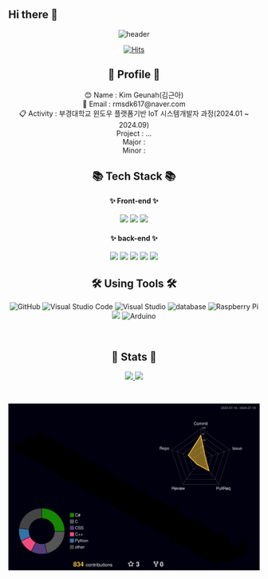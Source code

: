 ## Hi there 👋
<div align="center">

![header](https://capsule-render.vercel.app/api?type=venom&color=auto&height=300&section=header&text=KIM%20GEUN%20AH&fontSize=90&animation=twinkling&stroke=FFFFFF&strokeWidth=2)

[![Hits](https://hits.seeyoufarm.com/api/count/incr/badge.svg?url=https%3A%2F%2Fgithub.com%2FHyungJuu%2Fhit-counter&count_bg=%23D0D5FF&title_bg=%23B6B2FF&icon=&icon_color=%23E7E7E7&title=hits&edge_flat=false)](https://hits.seeyoufarm.com)

<h2 align="center"> 📝 Profile 📝 </h2>
<p align="center">😊 Name : Kim Geunah(김근아) <br>
                📩 Email : rmsdk617@naver.com <br>
                📋 Activity : 부경대학교 윈도우 플랫폼기반 IoT 시스템개발자 과정(2024.01 ~ 2024.09) <br>
                Project : ... <br>
                Major : <br>
                Minor : 
</p>

<h2 align="center"> 📚 Tech Stack 📚 </h2>
<h4>✨ Front-end ✨</h4>
    <img src="https://img.shields.io/badge/HTML5-E34F26?logo=html5&logoColor=white"/>
    <img src="https://img.shields.io/badge/CSS3-1572B6?logo=css3&logoColor=white"/>
    <img src="https://img.shields.io/badge/JavaScript-F7DF1E?logo=JavaScript&logoColor=black"/>

<h4>✨ back-end ✨</h4>
    <img src="https://img.shields.io/badge/Python-3776AB?logo=Python&logoColor=white"/>
    <img src="https://img.shields.io/badge/C-A8B9CC?logo=c&logoColor=white"/>
    <img src="https://img.shields.io/badge/C++-00599C?logo=cplusplus&logoColor=white"/>
    <img src="https://img.shields.io/badge/C%23-512BD4?logo=csharp&logoColor=white"/>
    <img src="https://img.shields.io/badge/MSSQL-CC2927?logo=microsoftsqlserver&logoColor=white"/>

<br>

<!-- <h2 align="center"> 기술 명세 </h2>

| 기술분류 | 명세 |
| :---: | :---: |
| VSCode |  |
| Python |  |
|  |  | -->

<h2 align="center"> 🛠️ Using Tools ️🛠️ </h2>
<p align="center">
    <!-- <img src="https://img.shields.io/badge/Visual%20Studio%20Code-007ACC?style=flat&logo=VisualStudioCode&logoColor=white" />
    <img src="https://img.shields.io/badge/Visual%20Studio-5C2D91?style=flat&logo=visualstudio&logoColor=white" />
    <img src="https://img.shields.io/badge/GitHub-181717?style=flat-square&logo=GitHub&logoColor=white" /> -->
    <img height="35" src="https://img.icons8.com/?size=100&id=106567&format=png&color=000000" title="GitHub">
    <img height="35" src="https://img.icons8.com/?size=100&id=9OGIyU8hrxW5&format=png&color=000000" title="Visual Studio Code">
    <img height="35" src="https://img.icons8.com/?size=100&id=ezj3zaVtImPg&format=png&color=000000" title="Visual Studio">
    <img height="35" src="https://img.icons8.com/?size=100&id=KZHjwwenS7oK&format=png&color=000000" title="database">
    <img height="35" src="https://img.icons8.com/?size=100&id=13443&format=png&color=000000" title="Raspberry Pi">
    <img height="40" src="https://upload.wikimedia.org/wikipedia/commons/b/b6/PuTTY_icon_128px.png">
    <img height="35" src="https://img.icons8.com/?size=100&id=Of4lZV2lwBQI&format=png&color=000000" title="Arduino">
</p>

<br>

<h2 align="center"> 🌟 Stats 🌟 </h2>

<p align="center">
    <a href="https://github.com/HyungJuu">
        <img src="https://github-readme-stats.vercel.app/api?username=HyungJuu&show_icons=true&theme=radical">
        <img src="https://github-readme-stats.vercel.app/api/top-langs/?username=HyungJuu&show_icons=true&theme=radical&layout=compact"/>

<!-- [![Top Langs](https://github-readme-stats.vercel.app/api/top-langs/?username=HyungJuu&show_icons=true&theme=white-light&layout=compact)](https://github.com/HyungJuu/github-readme-stats) -->

<!-- ![HyungJuu GitHub stats](https://github-readme-stats.vercel.app/api?username=HyungJuu&show_icons=true&theme=radical) -->
</p>

<br>

![](./profile-3d-contrib/profile-night-rainbow.svg)
